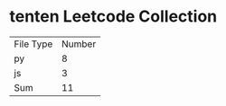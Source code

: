 # tenten Leetcode Collection

<table><tr><td>File Type</td><td>Number</td></tr><tr><td>py</td><td>8</td></tr><tr><td>js</td><td>3</td></tr><tr><td>Sum</td><td>11</td></tr></table>